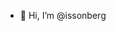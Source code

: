 - 👋 Hi, I’m @issonberg

<!---
issonberg/issonberg is a ✨ special ✨ repository because its `README.md` (this file) appears on your GitHub profile.
You can click the Preview link to take a look at your changes.
--->
